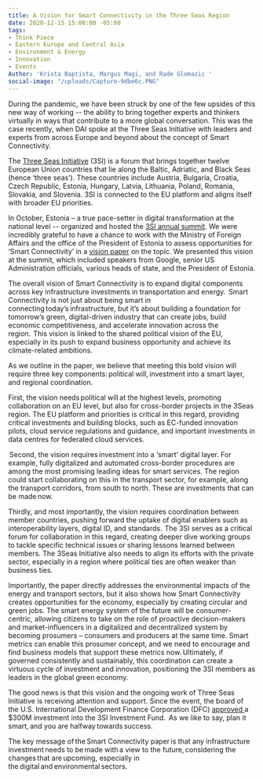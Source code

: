```yaml
---
title: A Vision for Smart Connectivity in the Three Seas Region
date: 2020-12-15 15:08:00 -05:00
tags:
- Think Piece
- Eastern Europe and Central Asia
- Environment & Energy
- Innovation
- Events
Author: 'Krista Baptista, Margus Magi, and Rade Glomazic '
social-image: "/uploads/Capture-9dbe6c.PNG"
---
```


During the pandemic, we have been struck by one of the few upsides of this new way of working -- the ability to bring together experts and thinkers virtually in ways that contribute to a more global conversation. This was the case recently, when DAI spoke at the Three Seas Initiative with leaders and experts from across Europe and beyond about the concept of Smart Connectivity. 

The [Three Seas Initiative](https://3seas.eu/) (3SI) is a forum that brings together twelve European Union countries that lie along the Baltic, Adriatic, and Black Seas (hence ‘three seas’). These countries include Austria, Bulgaria, Croatia, Czech Republic, Estonia, Hungary, Latvia, Lithuania, Poland, Romania, Slovakia, and Slovenia. 3SI is connected to the EU platform and aligns itself with broader EU priorities.  

In October, Estonia – a true pace-setter in digital transformation at the national level -- organized and hosted the [3SI annual summit](https://3seas.eu/event/three-seas-virtual-summit). We were incredibly grateful to have a chance to work with the Ministry of Foreign Affairs and the office of the President of Estonia to assess opportunities for ‘Smart Connectivity’ in a [vision paper](https://media.voog.com/0000/0046/4166/files/Smart_Connectivity.pdf) on the topic. We presented this vision at the summit, which included speakers from Google, senior US Administration officials, various heads of state, and the President of Estonia.  

The overall vision of Smart Connectivity is to expand digital components across key infrastructure investments in transportation and energy.  Smart Connectivity is not just about being smart in connecting today’s infrastructure, but it’s about building a foundation for tomorrow’s green, digital-driven industry that can create jobs, build economic competitiveness, and accelerate innovation across the region.  This vision is linked to the shared political vision of the EU, especially in its push to expand business opportunity and achieve its climate-related ambitions.  

As we outline in the paper, we believe that meeting this bold vision will require three key components: political will, investment into a smart layer, and regional coordination.   

First, the vision needs political will at the highest levels, promoting collaboration on an EU level, but also for cross-border projects in the 3Seas region. The EU platform and priorities is critical in this regard, providing critical investments and building blocks, such as EC-funded innovation pilots, cloud service regulations and guidance, and important investments in data centres for federated cloud services.  

 Second, the vision requires investment into a ‘smart’ digital layer. For example, fully digitalized and automated cross-border procedures are among the most promising leading ideas for smart services. The region could start collaborating on this in the transport sector, for example, along the transport corridors, from south to north. These are investments that can be made now.   

Thirdly, and most importantly, the vision requires coordination between member countries, pushing forward the uptake of digital enablers such as interoperability layers, digital ID, and standards.  The 3SI serves as a critical forum for collaboration in this regard, creating deeper dive working groups to tackle specific technical issues or sharing lessons learned between members. The 3Seas Initiative also needs to align its efforts with the private sector, especially in a region where political ties are often weaker than business ties.   

Importantly, the paper directly addresses the environmental impacts of the energy and transport sectors, but it also shows how Smart Connectivity creates opportunities for the economy, especially by creating circular and green jobs. The smart energy system of the future will be consumer-centric, allowing citizens to take on the role of proactive decision-makers and market-influencers in a digitalized and decentralized system by becoming prosumers – consumers and producers at the same time. Smart metrics can enable this prosumer concept, and we need to encourage and find business models that support these metrics now. Ultimately, if governed consistently and sustainably, this coordination can create a virtuous cycle of investment and innovation, positioning the 3SI members as leaders in the global green economy.  

The good news is that this vision and the ongoing work of Three Seas Initiative is receiving attention and support. Since the event, the board of the U.S. International Development Finance Corporation (DFC) [approved ](https://3seas.eu/media/news/usd300-million-for-the-three-seas-fund-by-dfc)a $300M investment into the 3SI Investment Fund.  As we like to say, plan it smart, and you are halfway towards success.   

The key message of the Smart Connectivity paper is that any infrastructure investment needs to be made with a view to the future, considering the changes that are upcoming, especially in the digital and environmental sectors.  